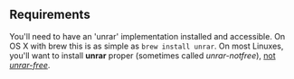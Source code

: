 ## Requirements

You'll need to have an 'unrar' implementation installed and accessible. On OS X with brew this is as simple as `brew install unrar`. On most Linuxes, you'll want to install __unrar__ proper (sometimes called _unrar-notfree_), [not _unrar-free_](https://github.com/markokr/rarfile/issues/10).
